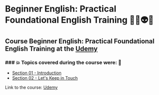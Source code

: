 # Beginner English: Practical Foundational English Training 👨‍💻👽🤯
## Course Beginner English: Practical Foundational English Training at the [Udemy](https://www.udemy.com/course/beginner-english-esl/)
### ### 💥 Topics covered during the course were: 🚀
- [Section 01 - Introduction]()
- [Section 02 - Let's Keep in Touch]()
 
Link to the course: [Udemy](https://www.udemy.com/course/beginner-english-esl/)
